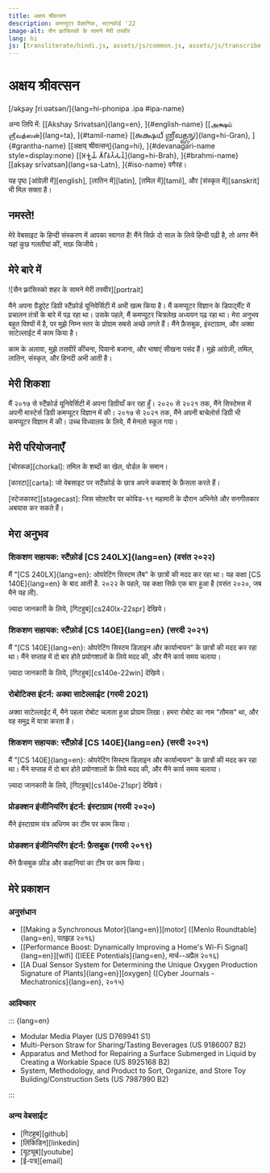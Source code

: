 ```yaml
---
title: अक्षय श्रीवत्सन
description: कमप्युटर वैज्ञानिक, स्टान्फ़ोर्ड '22
image-alt: सैन फ़्रांसिस्को के सामने मेरी तस्वीर
lang: hi
js: [transliterate/hindi.js, assets/js/common.js, assets/js/transcribe.js]
---
```


# अक्षय श्रीवत्सन

[/əkʂəy ʃriːʋətsən/]{lang=hi-phonipa .ipa #ipa-name}

अन्य लिपि में: [[Akshay Srivatsan]{lang=en}, ]{#english-name} [[அக்ஷய்
ஶ்ரீவத்ஸன்]{lang=ta}, ]{#tamil-name} [[𑌅𑌕𑍍𑌷𑌯𑍍 𑌶𑍍𑌰𑍀𑌵𑌤𑍍𑌸𑌨𑍍]{lang=hi-Gran},
]{#grantha-name} [[अक्षय् श्रीवत्सन्]{lang=hi}, ]{#devanagari-name
style=display:none} [[𑀅𑀓𑁆𑀱𑀬𑁆 𑀰𑁆𑀭𑀻𑀯𑀢𑁆𑀲𑀦𑁆]{lang=hi-Brah}, ]{#brahmi-name} [[akṣay
srīvatsan]{lang=sa-Latn}, ]{#iso-name} वगैरह।

यह पृष्ठ [आंग्रेज़ी में][english], [लातिन में][latin], [तमिल में][tamil], और
[संस्कृत में][sanskrit] भी मिल सक्ता है।

## नमस्ते!

मेरे वेबसाइट के हिन्दी संस्करण में आपका स्वागत है! मैंने सिर्फ़ दो साल के लिये
हिन्दी पढ़ी है, तो अगर मैंने यहां कुछ गलतीयां कीं, माफ़ किजीये।

<div id="scripts" style="display:none">
<label for="script">**लिपि का फ़ैसला करें:**</label>
<select lang="hi" name="script" id="script">
<!-- Filled from JS -->
</select>
</div>

## मेरे बारे में

![सैन फ़्रांसिस्को शहर के सामने मेरी तस्वीर][portrait]

मैने अपना ग्रैडूऐट डिग्री स्टैंफ़ोर्ड यूनिवेर्सिटी में अभी खत्म किया है। मैं
कमप्यूटर विज्ञान के डिपार्ट्मेंट में प्रचालन तंत्रों के बारे में पढ़ रहा था।
उसके पहले, मैं कमप्यूटर चित्रलेख अध्ययन पढ़ रहा था। मेरा अनुभव बहुत विश्यों में
है, पर मुझे निम्न स्तर के प्रोग्राम सबसे अच्छे लगते हैं। मैंने फ़ैसबुक,
इंस्टाग्राम, और अक्वा साटेल्लाईट में काम किया है।

काम के अलावा, मुझे तसवीरें कींचना, पियानो बजाना, और भाषाएं सीखना पसंद हैं। मुझे
आंग्रेज़ी, तमिल, लातिन, संस्कृत, और हिनदी अभी आती है।

## मेरी शिकशा

मैं २०१७ से स्टैंफ़ोर्ड यूनिवेर्सिटी में अपना डिग्रीयाँ कर रहा हुँ। २०२० से २०२१
तक, मैंने सिस्टेमस में अपनी मास्टेर्स डिग्री कमप्यूटर विज्ञान में की। २०१७ से
२०२१ तक, मैंने अपनी बाचेलोर्स डिग्री भी कमप्यूटर विज्ञान में की। उच्च विध्यालय
के लिये, मैं मेनलो स्कूल गया।

## मेरी परियोजनाएँ

[चोरकळ][chorkal]: तमिल के शब्दों का खेल, वोर्डल के समान।

[कारटा][carta]: जो वेबसाइट पर सटैंफ़ोर्ड के छात्र अपने ककशाएं के फ़ैसला करते
हैं।

[स्टेजकास्ट][stagecast]: जिस सोफ़्टवैर पर कोविड-१९ महामारी के दौरान अभिनेते और
सनगीतकार अबयास कर सकते हैं।

## मेरा अनुभव

### शिकशण सहायक: स्टैंफ़ोर्ड [CS 240LX]{lang=en} (वसंत २०२२)

मैं "[CS 240LX]{lang=en}: ओपरेटिंग सिस्टम लैब" के छात्रों की मदद कर रहा था। यह
कक्षा [CS 140E]{lang=en} के बाद आती है. २०२२ के पहले, यह कक्षा सिर्फ़ एक बार हुआ
है (वसंत २०२०, जब मैने यह ली).

ज़्यादा जानकारी के लिये, [गिटहुब][cs240lx-22spr] देखिये।

### शिकशण सहायक: स्टैंफ़ोर्ड [CS 140E]{lang=en} (सरदी २०२१)

मैं "[CS 140E]{lang=en}: ओपरेटिंग सिस्टम डिज़ाइन और कार्यान्वयन" के छात्रों की
मदद कर रहा था। मैंने सप्ताह में दो बार होते प्रयोगशालों के लिये मदद की, और मैंने
कार्य समय चलाया।

ज़्यादा जानकारी के लिये, [गिटहुब][cs140e-22win] देखिये।

### रोबोटिक्स इंटर्न: अक्वा साटेल्लाईट (गरमी 2021)

अक्वा साटेल्लाईट में, मैने पहला रोबोट चलाता हुआ प्रोग्राम लिखा। हमरा रोबोट का
नाम "तौमस" था, और वह समुद्र में यात्रा करता है।

### शिकशण सहायक: स्टैंफ़ोर्ड [CS 140E]{lang=en} (सरदी २०२१)

मैं "[CS 140E]{lang=en}: ओपरेटिंग सिस्टम डिज़ाइन और कार्यान्वयन" के छात्रों की
मदद कर रहा था। मैंने सप्ताह में दो बार होते प्रयोगशालों के लिये मदद की, और मैंने
कार्य समय चलाया।

ज़्यादा जानकारी के लिये, [गिटहुब][cs140e-21spr] देखिये।

### प्रोडक्शन इंजीनियरिंग इंटर्न: इंस्टाग्राम (गरमी २०२०)

मैंने इंस्टाग्राम यंत्र अधिगम का टीम पर काम किया।

### प्रोडक्शन इंजीनियरिंग इंटर्न: फ़ैसबुक (गरमी २०१९)

मैंने फ़ैसबुक फ़ीड और कहानियां का टीम पर काम किया।

## मेरे प्रकाशन

### अनुसंधान

-   [[Making a Synchronous Motor]{lang=en}][motor] ([Menlo Roundtable]{lang=en},
    पतझड़ २०१६)
-   [[Performance Boost: Dynamically Improving a Home's Wi-Fi
    Signal]{lang=en}][wifi] ([IEEE Potentials]{lang=en}, मार्च--अप्रैल २०१६)
-   [[A Dual Sensor System for Determining the Unique Oxygen Production
    Signature of Plants]{lang=en}][oxygen] ([Cyber Journals -
    Mechatronics]{lang=en}, २०१५)

### आविष्कार

::: {lang=en}

-   Modular Media Player (US D769941 S1)
-   Multi-Person Straw for Sharing/Tasting Beverages (US 9186007 B2)
-   Apparatus and Method for Repairing a Surface Submerged in Liquid by Creating
    a Workable Space (US 8925168 B2)
-   System, Methodology, and Product to Sort, Organize, and Store Toy
    Building/Construction Sets (US 7987990 B2)

:::

### अन्य वेबसाईट

-   [गिटहुब][github]
-   [लिंकिडिन][linkedin]
-   [यूट्यूब][youtube]
-   [ई-पत्र][email]

<script>
var replacement_words = {
    'akshay': 'Akshay',
    'shreevatsan': 'Srivatsan',
    'vebsaait': 'website',
    'prograam': 'program',
    'stainford': 'Stanford',
    'yooniversiti': 'University',
    'graidooait': 'graduate',
    'baacelors': 'bachelors',
    'maasters': 'masters',
    'digri': 'degree',
    'digree': 'degree',
    'kamapyootar': 'computer',
    'aangrezi': 'Angrezi',
    'laatin': 'Latin',
    'tamil': 'Tamil',
    'hindi': 'Hindi',
    'sanskrit': 'Sanskrit',
    'dipaartment': 'department',
    'kaarta': 'Carta',
    'corakal': 'Chorkal',
    'vordal': 'Wordle',
    'stejkaast': 'Stagecast',
    'opreting sistam': 'operating system',
    'laib': 'lab',
    'dizaain': 'design',
    'faisbuk': 'Facebook',
    'softavair': 'software',
    'instaagraam': 'Instagram',
    'robotiks intarn': 'Robotics Intern',
    'prodakshan injeeniyaring intarn': 'Production Engineering',
    'teem': 'team',
    'akva saatellaaeet': 'Aqua Satellite',
    'piyaano': 'piano',
    'menlo': 'Menlo',
    'skool': 'School',
    'github': 'GitHub',
    'linkidin': 'LinkedIn',
    'yootyoob': 'YouTube',
    'ee-patr': 'e-patr',
    'maarca': 'March',
    'aprail': 'April',
    'சோர்கள்': 'சொற்கள்',
    'தமில்': 'தமிழ்',
};

function fix_hindi_a(s) {
    const VOWELS = "अआइईउऊऋॠऌॡएऐओऔ";
    const DIACRITICS = "◌◌ा◌ि◌ी◌ु◌ू◌ृ◌ॄ◌ॢ◌ॣ◌े◌ै◌ो◌ौ".replaceAll("◌", "");
    const VOCALICS = VOWELS + DIACRITICS;
    const CONSONANTS = "कखगघङचछजझञटठडढणतथदधनपफबभमयरलवळशषसहफ़ऩड़ढ़ज़";
    const HALANT = "्".replaceAll("◌", "");

    const PUNCTUATION=".,()–-“”:।";

    for (let i = 0; i < PUNCTUATION.length; i++) {
        s = s.replaceAll(PUNCTUATION[i], ' ' + PUNCTUATION[i] + ' ');
    }

    let words = s.split(' ');
    words = words.map(word => {
        if (word.length == 0) return word;
        if (word.length == 1) return word;
        let first_syllable_ending = -1;
        for (let i = 0; i < word.length; i++) {
            let current = word[i];
            first_syllable_ending = i;
            if (VOCALICS.includes(current)) {
                break;
            }
            let next = word[i + 1];
            if (CONSONANTS.includes(current) && CONSONANTS.includes(next)) {
                break;
            }
        }

        // Using rules vaguely based on https://aclanthology.org/W04-0103.pdf.

        // Don't mess with monosyllables.
        if (first_syllable_ending === word.length - 1) return word;

        // Rule 1: multisyllabic words always lose their final schwa.
        // - with some exceptions for conjuncts
        if (CONSONANTS.includes(word[word.length - 1])) {
            let ending = word.substring(word.length - 3);
            let EXCEPTIONS = ["न्य", "त्र"];
            if (!EXCEPTIONS.includes(ending)) {
                word = word + HALANT;
            }
        }

        // Rule 2: infinitives (or similar) lose the schwa before their ending.
        if (word.endsWith("ना") || word.endsWith("ने")) {
            console.log(word);
            let ending = word.substring(word.length - 2);
            let beginning = word.substring(0, word.length - 2);
            console.log(word, beginning, ending, first_syllable_ending);
            if (beginning.length >= first_syllable_ending) {
                let previous = word[beginning.length - 1];
                if (CONSONANTS.includes(previous)) {
                    word = beginning + HALANT + ending;
                }
                console.log(word);
            }
        }

        // Rule 3: delete schwas in the environment VC_CV.
        // - applies from left to right
        // - does not apply to first syllable
        for (let i = word.length; i >= first_syllable_ending; i--) {
            let a = word[i]
            let b = word[i + 1];
            let c = word[i + 2];
            let d = word[i + 3];

            if (VOCALICS.includes(a) && CONSONANTS.includes(b) && CONSONANTS.includes(c) && d !== HALANT) {
                word = word.substring(0, i + 2) + HALANT + word.substring(i + 2);
            }
        }
        return word;
    });

    s = words.join(' ');

    for (let i = 0; i < PUNCTUATION.length; i++) {
        s = s.replaceAll(' ' + PUNCTUATION[i] + ' ', PUNCTUATION[i]);
    }
    return s;
}

function transcribe_string(s, map) {
    let result = transcribe_string_without_replacements(fix_hindi_a(s), map);

    const PUNCTUATION=".,()–-“:";
    for (let i = 0; i < PUNCTUATION.length; i++) {
        result = result.replaceAll(PUNCTUATION[i], ' ' + PUNCTUATION[i] + ' ');
    }

    let words = result.split(' ');
    words = words.map(word => {
        if (word.endsWith("aa")) return word.substring(0, word.length - 2) + "a";
        if (word.endsWith("ee")) return word.substring(0, word.length - 2) + "i";
        if (word.endsWith("oo")) return word.substring(0, word.length - 2) + "u";
        return word;
    })

    result = words.join(" ");
    for (let i = 0; i < PUNCTUATION.length; i++) {
        result = result.replaceAll(' ' + PUNCTUATION[i] + ' ', PUNCTUATION[i]);
    }
    return apply_replacements(result);
}

setup(
    document.getElementById("scripts"),
    document.getElementById("script"),
    [
        ["देवनागरी", "devanagari", "hi", null],
        ["तमिल", "tamil", "hi-Taml", mapping.to_tamil],
        ["लातिन", "iso", "hi-Latn", mapping.to_iso],
        ["ध्वन्यात्मक", "ipa", "hi-phonipa", mapping.to_ipa],
        ["आंग्रेज़ी", "english", "hi-Latn", mapping.to_english],
    ]
);
</script>
